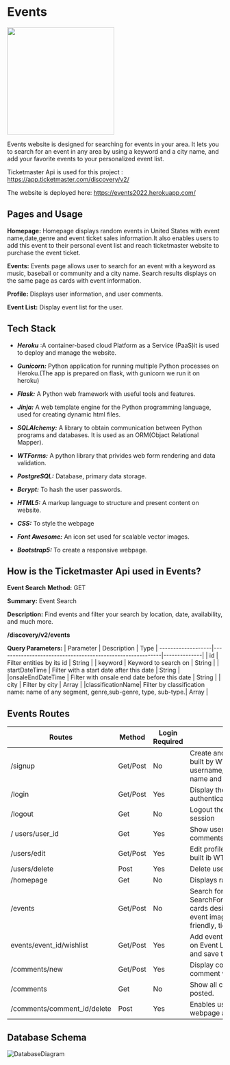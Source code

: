 # Events
<img src = "https://user-images.githubusercontent.com/88174651/169122261-646682bc-e95e-44f0-b165-974fe9978c08.gif"  width="250" height="250" />



Events website is designed for searching for events in your area. It lets you to search for an event in any area by using a keyword and a city name, and add your favorite events to your personalized event list.

Ticketmaster Api is used for this project : https://app.ticketmaster.com/discovery/v2/

The website is deployed here: https://events2022.herokuapp.com/

## Pages and Usage
**Homepage:** Homepage displays random events in United States with event name,date,genre and event ticket sales information.It also enables users to add this event to their personal event list and reach ticketmaster website to purchase the event ticket.

**Events:** Events page allows user to search for an event with a keyword as music, baseball or community and a city name. Search results displays on the same page as cards with event information.

**Profile:** Displays user information, and user comments.

**Event List:** Display event list for the user. 

## Tech Stack
- ***Heroku*** :A container-based cloud Platform as a Service (PaaS)it is used to deploy and manage the website.

- ***Gunicorn:*** Python application for running multiple Python processes on Heroku.(The app is prepared on flask, with gunicorn we run it on heroku)

- ***Flask:***  A Python web framework with useful tools and features.

- ***Jinja:*** A web template engine for the Python programming language, used for creating dynamic html files.

- ***SQLAlchemy:*** A library to obtain communication between Python programs and databases. It is used as an ORM(Objact Relational Mapper).

- ***WTForms:*** A python library that privides web form rendering and data validation.

- ***PostgreSQL:*** Database, primary data storage.

- ***Bcrypt:*** To hash the user passwords. 

- ***HTML5:*** A markup language to structure and present content on website.

- ***CSS:*** To style the webpage

- ***Font Awesome:*** An icon set used for scalable vector images.

- ***Bootstrap5:*** To create a responsive webpage.

## How is the Ticketmaster Api used in Events?
**Event Search**
__Method:__ GET

__Summary:__ Event Search

__Description:__ Find events and filter your search by location, date, availability, and much more.

__/discovery/v2/events__

__Query Parameters:__
|   Parameter      |    Description                                            |    Type    |
-------------------|-----------------------------------------------------------|--------------|
|     id           | Filter entities by its id                                 |    String    |
|   keyword        | Keyword to search on                                      |    String    |
| startDateTime    | Filter with a start date after this date                  |    String    |
|onsaleEndDateTime | Filter with onsale end date before this date              |    String    |
|      city        | Filter by city                                            |    Array     |
|classificationName| Filter by classification name: name of any segment, genre,sub-genre, type, sub-type.|     Array    |
                     
## Events Routes 
|     Routes     |  Method  |  Login Required  |          Details             |
|----------------|----------|------------------|------------------------------|
|    /signup     |Get/Post |      No          | Create and display a new user with SignUpForm built by WTForms with username,email,password,img_url(optional),first name and last name.|
|    /login      | Get/Post |      Yes         | Display the login form built by WTForms and authenticate the user.|
|    /logout     | Get| No| Logout the user and clear any information in the session|
|/ users/user_id| Get| Yes|Show user profile : username, user image, user comments and links to several pages|
|/users/edit|Get/Post|Yes|Edit profile for the user by using EditUserForm built ib WTForms|
|/users/delete|Post|Yes|Delete user|
|/homepage|Get|No|Displays random images around United States|
|/events|Get/Post|No|Search for events by keyword and city name by SearchForm (WTForms) and display results in cards designed with Bootstrap5, including event image, event name,event genre,family-friendly, ticket sales end date.|
|events/event_id/wishlist|Get/Post| Yes| Add events to user event list and display them on Event List page.Render event ids from Api and save them in the database.|
|/comments/new|Get/Post|Yes|Display comment form(WTForms) and add comment with username|
|/comments| Get| No|Show all comments in a table sorted by date posted.|
|/comments/comment_id/delete| Post |Yes|Enables user to delete the comment on webpage and on database.|

## Database Schema
![DatabaseDiagram](https://user-images.githubusercontent.com/88174651/169098721-13c7fc10-2897-4587-8c36-86def8db6e7d.png)





